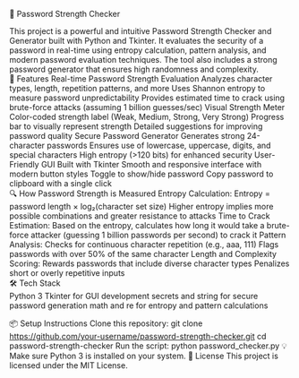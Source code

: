 🔐 Password Strength Checker

This project is a powerful and intuitive Password Strength Checker and Generator built with Python and Tkinter. It evaluates the security of a password in real-time using entropy calculation, pattern analysis, and modern password evaluation techniques. The tool also includes a strong password generator that ensures high randomness and complexity.
<br>
🚀 Features
Real-time Password Strength Evaluation
Analyzes character types, length, repetition patterns, and more
Uses Shannon entropy to measure password unpredictability
Provides estimated time to crack using brute-force attacks (assuming 1 billion guesses/sec)
Visual Strength Meter
Color-coded strength label (Weak, Medium, Strong, Very Strong)
Progress bar to visually represent strength
Detailed suggestions for improving password quality
Secure Password Generator
Generates strong 24-character passwords
Ensures use of lowercase, uppercase, digits, and special characters
High entropy (>120 bits) for enhanced security
User-Friendly GUI
Built with Tkinter
Smooth and responsive interface with modern button styles
Toggle to show/hide password
Copy password to clipboard with a single click
<br>
🔍 How Password Strength is Measured
Entropy Calculation:
Entropy = password length × log₂(character set size)
Higher entropy implies more possible combinations and greater resistance to attacks
Time to Crack Estimation:
Based on the entropy, calculates how long it would take a brute-force attacker (guessing 1 billion passwords per second) to crack it
Pattern Analysis:
Checks for continuous character repetition (e.g., aaa, 111)
Flags passwords with over 50% of the same character
Length and Complexity Scoring:
Rewards passwords that include diverse character types
Penalizes short or overly repetitive inputs
<br>
🛠 Tech Stack
<br>
Python 3
Tkinter for GUI development
secrets and string for secure password generation
math and re for entropy and pattern calculations

📦 Setup Instructions
Clone this repository:
git clone https://github.com/your-username/password-strength-checker.git
cd password-strength-checker
Run the script:
python password_checker.py
💡 Make sure Python 3 is installed on your system.
📄 License
This project is licensed under the MIT License.
